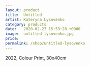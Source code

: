 ```yaml
---
layout: product
title:  Untitled
artist: Kateryna Lysovenko
category: products
date:   2020-02-27 15:53:28 +0000
image:  untitled-lysovenko.jpg
price:
permalink: /shop/untitled-lysovenko
---
```

2022, Colour Print, 30x40cm
